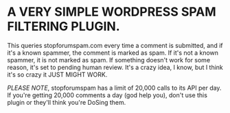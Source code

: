 A VERY SIMPLE WORDPRESS SPAM FILTERING PLUGIN.
=============================================

This queries stopforumspam.com every time a comment is submitted, and if it's
a known spammer, the comment is marked as spam. If it's not a known spammer,
it is not marked as spam. If something doesn't work for some reason, it's
set to pending human review. It's a crazy idea, I know, but I think it's so
crazy it JUST MIGHT WORK.

*PLEASE NOTE*, stopforumspam has a limit of 20,000 calls to its API per day.
If you're getting 20,000 comments a day (god help you), don't use this plugin
or they'll think you're DoSing them.
